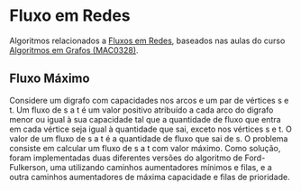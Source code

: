 # Fluxo em Redes

Algoritmos relacionados a [Fluxos em Redes](https://pt.wikipedia.org/wiki/Rede_de_fluxo), baseados nas aulas do curso [Algoritmos em Grafos (MAC0328)](https://www.ime.usp.br/~pf/algoritmos_para_grafos/).

## Fluxo Máximo

Considere um digrafo com capacidades nos arcos e um par de vértices s e t.  Um fluxo de s a t é um valor positivo atribuído a cada arco do digrafo menor ou igual à sua capacidade tal que a quantidade de fluxo que entra em cada vértice seja igual à quantidade que sai, exceto nos vértices s e t.  O valor de um fluxo de s a t é a quantidade de fluxo que sai de s. O problema consiste em calcular um fluxo de s a t com valor máximo. Como solução, foram implementadas duas diferentes versões do algoritmo de Ford-Fulkerson, uma utilizando caminhos aumentadores mínimos e filas, e a outra caminhos aumentadores de máxima capacidade e filas de prioridade.
